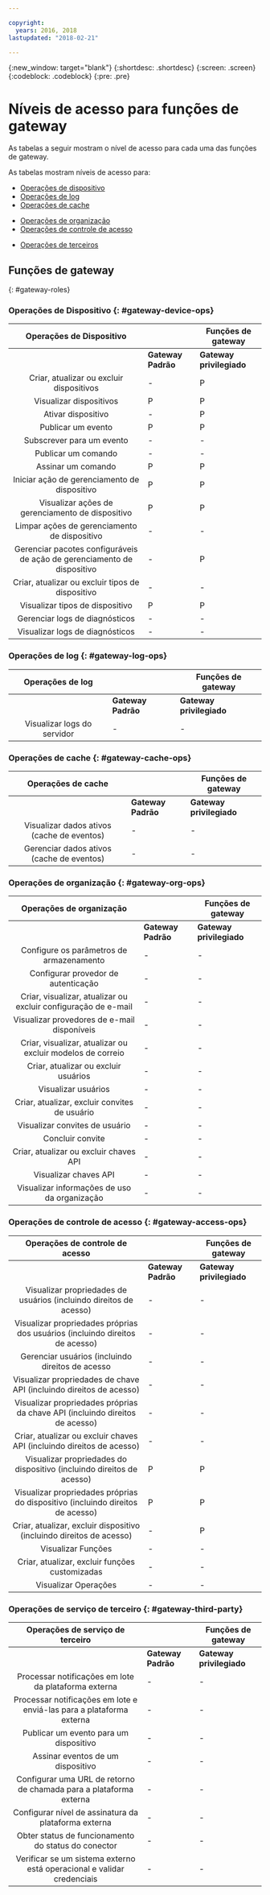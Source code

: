 ```yaml
---

copyright:
  years: 2016, 2018
lastupdated: "2018-02-21"

---
```


{:new_window: target="blank"}
{:shortdesc: .shortdesc}
{:screen: .screen}
{:codeblock: .codeblock}
{:pre: .pre}

# Níveis de acesso para funções de gateway

As tabelas a seguir mostram o nível de acesso para cada uma das funções de gateway.

As tabelas mostram níveis de acesso para:
- [Operações de dispositivo](#gateway-device-ops)
- [Operações de log](#gateway-log-ops)
- [Operações de cache](#gateway-cache-ops)
<!-- [Historian Operations](#gateway-historian) -->
- [Operações de organização](#gateway-org-ops)
- [Operações de controle de acesso](#gateway-access-ops)
<!-- - [Analytics Operations](#gateway-analytics-ops) -->
- [Operações de terceiros](#gateway-third-party)  
<!-- - [Risk Management Operations](#gateway-risk-mgt) -->

## Funções de gateway
{: #gateway-roles}

### Operações de Dispositivo {: #gateway-device-ops}

Operações de Dispositivo || Funções de gateway|
:--------: | ---------------------|------------------------
           | **Gateway Padrão** | **Gateway privilegiado**
Criar, atualizar ou excluir dispositivos|-|P
Visualizar dispositivos|P|P
Ativar dispositivo|-|P
Publicar um evento|P|P
Subscrever para um evento|-|-
Publicar um comando|-|-
Assinar um comando|P|P
Iniciar ação de gerenciamento de dispositivo|P|P
Visualizar ações de gerenciamento de dispositivo|P|P
Limpar ações de gerenciamento de dispositivo|-|-
Gerenciar pacotes configuráveis de ação de gerenciamento de dispositivo|-|P
Criar, atualizar ou excluir tipos de dispositivo|-|-
Visualizar tipos de dispositivo|P|P
Gerenciar logs de diagnósticos|-|-
Visualizar logs de diagnósticos|-|-

### Operações de log {: #gateway-log-ops}

Operações de log || Funções de gateway|
:--------: | ---------------------|------------------------
           | **Gateway Padrão** | **Gateway privilegiado**
Visualizar logs do servidor|-|-

### Operações de cache {: #gateway-cache-ops}

Operações de cache || Funções de gateway|
:--------: | ---------------------|------------------------
           | **Gateway Padrão** | **Gateway privilegiado**
Visualizar dados ativos (cache de eventos)|-|-
Gerenciar dados ativos (cache de eventos)|-|-


### Operações de organização {: #gateway-org-ops}

Operações de organização || Funções de gateway|
:--------: | ---------------------|------------------------
           | **Gateway Padrão** | **Gateway privilegiado**
Configure os parâmetros de armazenamento|-|-
Configurar provedor de autenticação|-|-
Criar, visualizar, atualizar ou excluir configuração de e-mail|-|-
Visualizar provedores de e-mail disponíveis|-|-
Criar, visualizar, atualizar ou excluir modelos de correio|-|-
Criar, atualizar ou excluir usuários|-|-
Visualizar usuários|-|-
Criar, atualizar, excluir convites de usuário|-|-
Visualizar convites de usuário|-|-
Concluir convite|-|-
Criar, atualizar ou excluir chaves API|-|-
Visualizar chaves API|-|-
Visualizar informações de uso da organização|-|-

### Operações de controle de acesso {: #gateway-access-ops}

Operações de controle de acesso || Funções de gateway|
:--------: | ---------------------|------------------------
           | **Gateway Padrão** | **Gateway privilegiado**
Visualizar propriedades de usuários (incluindo direitos de acesso)|-|-
Visualizar propriedades próprias dos usuários (incluindo direitos de acesso)|-|-
Gerenciar usuários (incluindo direitos de acesso|-|-
Visualizar propriedades de chave API (incluindo direitos de acesso)|-|-
Visualizar propriedades próprias da chave API (incluindo direitos de acesso)|-|-
Criar, atualizar ou excluir chaves API (incluindo direitos de acesso)|-|-
Visualizar propriedades do dispositivo (incluindo direitos de acesso)|P|P
Visualizar propriedades próprias do dispositivo (incluindo direitos de acesso)|P|P
Criar, atualizar, excluir dispositivo (incluindo direitos de acesso)|-|P
Visualizar Funções|-|-
Criar, atualizar, excluir funções customizadas|-|-
Visualizar Operações|-|-

<!-- ### Analytics Operations {: #gateway-analytics-ops}
Analytics Operations || Gateway Roles|
           | **Standard Gateway** | **Privileged Gateway** |
View analytics rules|-|-
Manage analytics rules|-|-
View analytics actions|-|-
Manage analytics actions|-|-
View analytics alerts|-|-
View analytics message schemas|-|-
Manage analytics message schemas|-|- -->

### Operações de serviço de terceiro {: #gateway-third-party}

Operações de serviço de terceiro || Funções de gateway|
:--------: | ---------------------|------------------------
           | **Gateway Padrão** | **Gateway privilegiado**
Processar notificações em lote da plataforma externa|-|-
Processar notificações em lote e enviá-las para a plataforma externa|-|-
Publicar um evento para um dispositivo|-|-
Assinar eventos de um dispositivo|-|-
Configurar uma URL de retorno de chamada para a plataforma externa|-|-
Configurar nível de assinatura da plataforma externa|-|-
Obter status de funcionamento do status do conector|-|-
Verificar se um sistema externo está operacional e validar credenciais|-|-
